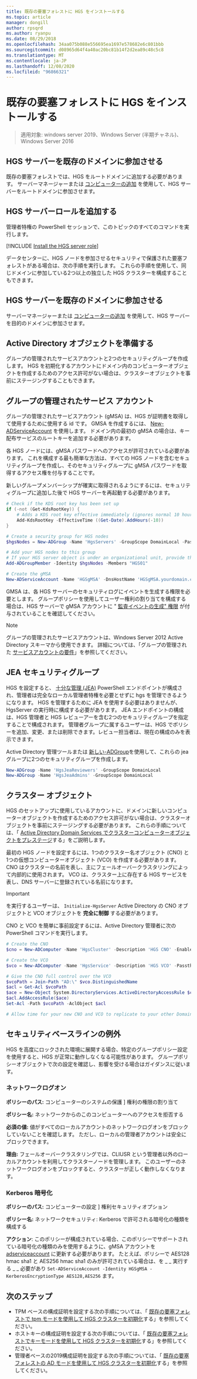 ```yaml
---
title: 既存の要塞フォレストに HGS をインストールする
ms.topic: article
manager: dongill
author: rpsqrd
ms.author: ryanpu
ms.date: 08/29/2018
ms.openlocfilehash: 34aa075b088e556695ea1697e578682e6c801bbb
ms.sourcegitcommit: d08965d64f4a40ac20bc81b14f2d2ea89c48c5c8
ms.translationtype: MT
ms.contentlocale: ja-JP
ms.lasthandoff: 12/08/2020
ms.locfileid: "96866321"
---
```

# <a name="install-hgs-in-an-existing-bastion-forest"></a>既存の要塞フォレストに HGS をインストールする

>適用対象: windows server 2019、Windows Server (半期チャネル)、Windows Server 2016


## <a name="join-the-hgs-server-to-the-existing-domain"></a>HGS サーバーを既存のドメインに参加させる

既存の要塞フォレストでは、HGS をルートドメインに追加する必要があります。 サーバーマネージャーまたは [コンピューターの追加](https://go.microsoft.com/fwlink/?LinkId=821564) を使用して、HGS サーバーをルートドメインに参加させます。

## <a name="add-the-hgs-server-role"></a>HGS サーバーロールを追加する

管理者特権の PowerShell セッションで、このトピックのすべてのコマンドを実行します。

[!INCLUDE [Install the HGS server role](../../../includes/guarded-fabric-install-hgs-server-role.md)]

データセンターに、HGS ノードを参加させるセキュリティで保護された要塞フォレストがある場合は、次の手順を実行します。
これらの手順を使用して、同じドメインに参加している2つ以上の独立した HGS クラスターを構成することもできます。

## <a name="join-the-hgs-server-to-the-existing-domain"></a>HGS サーバーを既存のドメインに参加させる

サーバーマネージャーまたは [コンピューターの追加](https://go.microsoft.com/fwlink/?LinkId=821564) を使用して、HGS サーバーを目的のドメインに参加させます。

## <a name="prepare-active-directory-objects"></a>Active Directory オブジェクトを準備する

グループの管理されたサービスアカウントと2つのセキュリティグループを作成します。
HGS を初期化するアカウントにドメイン内のコンピューターオブジェクトを作成するためのアクセス許可がない場合は、クラスターオブジェクトを事前にステージングすることもできます。

## <a name="group-managed-service-account"></a>グループの管理されたサービス アカウント

グループの管理されたサービスアカウント (gMSA) は、HGS が証明書を取得して使用するために使用する id です。 GMSA を作成するには、 [New-ADServiceAccount](/powershell/module/addsadministration/new-adserviceaccount) を使用します。
ドメイン内の最初の gMSA の場合は、キー配布サービスのルートキーを追加する必要があります。

各 HGS ノードには、gMSA パスワードへのアクセスが許可されている必要があります。
これを構成する最も簡単な方法は、すべての HGS ノードを含むセキュリティグループを作成し、そのセキュリティグループに gMSA パスワードを取得するアクセス権を付与することです。

新しいグループメンバーシップが確実に取得されるようにするには、セキュリティグループに追加した後で HGS サーバーを再起動する必要があります。

```powershell
# Check if the KDS root key has been set up
if (-not (Get-KdsRootKey)) {
    # Adds a KDS root key effective immediately (ignores normal 10 hour waiting period)
    Add-KdsRootKey -EffectiveTime ((Get-Date).AddHours(-10))
}

# Create a security group for HGS nodes
$hgsNodes = New-ADGroup -Name 'HgsServers' -GroupScope DomainLocal -PassThru

# Add your HGS nodes to this group
# If your HGS server object is under an organizational unit, provide the full distinguished name instead of "HGS01"
Add-ADGroupMember -Identity $hgsNodes -Members "HGS01"

# Create the gMSA
New-ADServiceAccount -Name 'HGSgMSA' -DnsHostName 'HGSgMSA.yourdomain.com' -PrincipalsAllowedToRetrieveManagedPassword $hgsNodes
```

GMSA は、各 HGS サーバーのセキュリティログにイベントを生成する権限を必要とします。
グループポリシーを使用してユーザー権利の割り当てを構成する場合は、HGS サーバーで gMSA アカウントに " [監査イベントの生成" 権限](/previous-versions/windows/it-pro/windows-server-2012-R2-and-2012/dn221956%28v=ws.11%29) が付与されていることを確認してください。

> [!NOTE]
> グループの管理されたサービスアカウントは、Windows Server 2012 Active Directory スキーマから使用できます。
> 詳細については、「グループの管理された [サービスアカウントの要件](/previous-versions/windows/it-pro/windows-server-2012-R2-and-2012/jj128431(v=ws.11))」を参照してください。

## <a name="jea-security-groups"></a>JEA セキュリティグループ

HGS を設定すると、 [十分な管理 (JEA)](/powershell/scripting/learn/remoting/jea/overview) PowerShell エンドポイントが構成され、管理者は完全なローカル管理者特権を必要とせずに hgs を管理できるようになります。
HGS を管理するために JEA を使用する必要はありませんが、HgsServer の実行時に構成する必要があります。
JEA エンドポイントの構成は、HGS 管理者と HGS レビューアーを含む2つのセキュリティグループを指定することで構成されます。
管理者グループに属するユーザーは、HGS でポリシーを追加、変更、または削除できます。レビュー担当者は、現在の構成のみを表示できます。

Active Directory 管理ツールまたは [新しい-ADGroup](/powershell/module/addsadministration/new-adgroup)を使用して、これらの jea グループに2つのセキュリティグループを作成します。

```powershell
New-ADGroup -Name 'HgsJeaReviewers' -GroupScope DomainLocal
New-ADGroup -Name 'HgsJeaAdmins' -GroupScope DomainLocal
```

## <a name="cluster-objects"></a>クラスター オブジェクト

HGS のセットアップに使用しているアカウントに、ドメインに新しいコンピューターオブジェクトを作成するためのアクセス許可がない場合は、クラスターオブジェクトを事前にステージングする必要があります。
これらの手順については、「 [Active Directory Domain Services でクラスターコンピューターオブジェクトをプレステージ](/previous-versions/windows/it-pro/windows-server-2012-R2-and-2012/dn466519(v=ws.11))する」をご説明します。

最初の HGS ノードを設定するには、1つのクラスター名オブジェクト (CNO) と1つの仮想コンピューターオブジェクト (VCO) を作成する必要があります。
CNO はクラスターの名前を表し、主にフェールオーバークラスタリングによって内部的に使用されます。
VCO は、クラスター上に存在する HGS サービスを表し、DNS サーバーに登録されている名前になります。

> [!IMPORTANT]
> を実行するユーザーは、 `Initialize-HgsServer` Active Directory の CNO オブジェクトと VCO オブジェクトを **完全に制御** する必要があります。

CNO と VCO を簡単に事前設定するには、Active Directory 管理者に次の PowerShell コマンドを実行します。

```powershell
# Create the CNO
$cno = New-ADComputer -Name 'HgsCluster' -Description 'HGS CNO' -Enabled $false -Passthru

# Create the VCO
$vco = New-ADComputer -Name 'HgsService' -Description 'HGS VCO' -Passthru

# Give the CNO full control over the VCO
$vcoPath = Join-Path "AD:\" $vco.DistinguishedName
$acl = Get-Acl $vcoPath
$ace = New-Object System.DirectoryServices.ActiveDirectoryAccessRule $cno.SID, "GenericAll", "Allow"
$acl.AddAccessRule($ace)
Set-Acl -Path $vcoPath -AclObject $acl

# Allow time for your new CNO and VCO to replicate to your other Domain Controllers before continuing
```

## <a name="security-baseline-exceptions"></a>セキュリティベースラインの例外

HGS を高度にロックされた環境に展開する場合、特定のグループポリシー設定を使用すると、HGS が正常に動作しなくなる可能性があります。
グループポリシーオブジェクトで次の設定を確認し、影響を受ける場合はガイダンスに従います。

### <a name="network-logon"></a>ネットワークログオン

**ポリシーのパス:** コンピューターのシステムの保護 \] 権利の権限の割り当て

**ポリシー名:** ネットワークからのこのコンピューターへのアクセスを拒否する

**必須の値:** 値がすべてのローカルアカウントのネットワークログオンをブロックしていないことを確認します。 ただし、ローカルの管理者アカウントは安全にブロックできます。

**理由:** フェールオーバークラスタリングでは、CLIUSR という管理者以外のローカルアカウントを利用してクラスターノードを管理します。 このユーザーのネットワークログオンをブロックすると、クラスターが正しく動作しなくなります。

### <a name="kerberos-encryption"></a>Kerberos 暗号化

**ポリシーのパス:** コンピューターの設定 \] 権利セキュリティオプション

**ポリシー名:** ネットワークセキュリティ: Kerberos で許可される暗号化の種類を構成する

**アクション**: このポリシーが構成されている場合、このポリシーでサポートされている暗号化の種類のみを使用するように、gMSA アカウントを [adserviceaccount](/powershell/module/addsadministration/set-adserviceaccount) に更新する必要があります。 たとえば、ポリシーで AES128 hmac sha1 と AES256 hmac sha1 のみが許可されている場合は、を \_ \_ 実行する \_ \_ 必要があり `Set-ADServiceAccount -Identity HGSgMSA -KerberosEncryptionType AES128,AES256` ます。



## <a name="next-steps"></a>次のステップ

- TPM ベースの構成証明を設定する次の手順については、「 [既存の要塞フォレストで tpm モードを使用して HGS クラスターを初期化](guarded-fabric-initialize-hgs-tpm-mode-bastion.md)する」を参照してください。
- ホストキーの構成証明を設定する次の手順については、「 [既存の要塞フォレストでキーモードを使用して HGS クラスターを初期化](guarded-fabric-initialize-hgs-key-mode-bastion.md)する」を参照してください。
- 管理者ベースの2019構成証明を設定する次の手順については、「 [既存の要塞フォレストの AD モードを使用して HGS クラスターを初期化](guarded-fabric-initialize-hgs-ad-mode-bastion.md)する」を参照してください。
